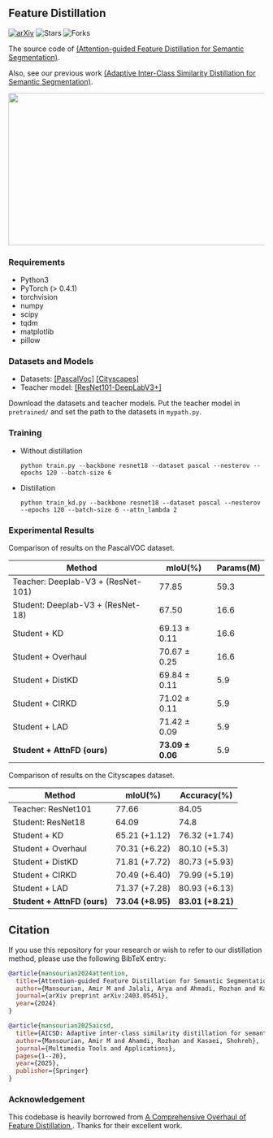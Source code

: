 ## Feature Distillation 
[![arXiv](https://img.shields.io/badge/arXiv-2403.05451-<COLOR>.svg)](https://arxiv.org/abs/2403.05451)
![Stars](https://img.shields.io/github/stars/AmirMansurian/AttnFD?style=social)
![Forks](https://img.shields.io/github/forks/AmirMansurian/AttnFD?style=social)

The source code of [(Attention-guided Feature Distillation for Semantic Segmentation)](https://arxiv.org/abs/2403.05451).
 
 Also, see our previous work [(Adaptive Inter-Class Similarity Distillation for Semantic Segmentation)](https://github.com/AmirMansurian/AICSD).

<p align="center">
 <img src="https://raw.githubusercontent.com/AmirMansurian/AttnFD/main/Images/diagram.png"  width="600" height="300"/>
</p>

### Requirements

- Python3
- PyTorch (> 0.4.1)
- torchvision
- numpy
- scipy
- tqdm
- matplotlib 
- pillow

### Datasets and Models
- Datasets: [[PascalVoc]](http://host.robots.ox.ac.uk/pascal/VOC/voc2012/) [[Cityscapes]](https://www.cityscapes-dataset.com/)
- Teacher model: [[ResNet101-DeepLabV3+]](https://drive.google.com/file/d/1_TM1p38Ev-e-P68YUQGMo7YpkK_-AUFq/view?usp=sharing)

Download the datasets and teacher models. Put the teacher model in ```pretrained/``` and set the path to the datasets in ```mypath.py```.


### Training
- Without distillation
  ```shell
  python train.py --backbone resnet18 --dataset pascal --nesterov --epochs 120 --batch-size 6
  ```

- Distillation
  ```shell
  python train_kd.py --backbone resnet18 --dataset pascal --nesterov --epochs 120 --batch-size 6 --attn_lambda 2
  ```


### Experimental Results


Comparison of results on the PascalVOC dataset.

| Method                               | mIoU(%)            | Params(M) |
| ------------------------------------ | ------------------ | --------- |
| Teacher: Deeplab-V3 + (ResNet-101)   | 77.85              | 59.3      |
| Student: Deeplab-V3 + (ResNet-18)   | 67.50              | 16.6      |
| Student + KD                        | 69.13 ± 0.11       | 16.6      |
| Student + Overhaul                      | 70.67 ± 0.25       | 16.6      |
| Student + DistKD                        | 69.84 ± 0.11     | 5.9       |
| Student + CIRKD                        | 71.02 ± 0.11      | 5.9       |
| Student + LAD                        | 71.42 ± 0.09      | 5.9       |
| **Student + AttnFD (ours)**              | **73.09 ± 0.06**   | 5.9       |



Comparison of results on the Cityscapes dataset.

| Method            | mIoU(%)  | Accuracy(%) |
| ----------------- | -------- | ----------- |
| Teacher: ResNet101      | 77.66    | 84.05       |
| Student: ResNet18      | 64.09    | 74.8        |
| Student + KD           | 65.21 (+1.12) | 76.32 (+1.74) |
| Student + Overhaul           | 70.31 (+6.22) | 80.10 (+5.3) |
| Student + DistKD           | 71.81 (+7.72) | 80.73 (+5.93) |
| Student + CIRKD         | 70.49 (+6.40) | 79.99 (+5.19) |
| Student + LAD         | 71.37 (+7.28) | 80.93 (+6.13)   |
| **Student + AttnFD (ours)** | **73.04 (+8.95)** | **83.01 (+8.21)** |

 
 ## Citation
If you use this repository for your research or wish to refer to our distillation method, please use the following BibTeX entry:
```bibtex
@article{mansourian2024attention,
  title={Attention-guided Feature Distillation for Semantic Segmentation},
  author={Mansourian, Amir M and Jalali, Arya and Ahmadi, Rozhan and Kasaei, Shohreh},
  journal={arXiv preprint arXiv:2403.05451},
  year={2024}
}

@article{mansourian2025aicsd,
  title={AICSD: Adaptive inter-class similarity distillation for semantic segmentation},
  author={Mansourian, Amir M and Ahamdi, Rozhan and Kasaei, Shohreh},
  journal={Multimedia Tools and Applications},
  pages={1--20},
  year={2025},
  publisher={Springer}
}
```

### Acknowledgement
This codebase is heavily borrowed from [A Comprehensive Overhaul of Feature Distillation ](https://github.com/clovaai/overhaul-distillation). Thanks for their excellent work.
